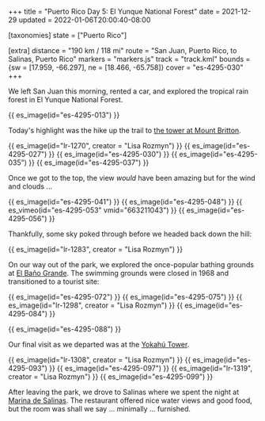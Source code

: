 +++
title = "Puerto Rico Day 5: El Yunque National Forest"
date = 2021-12-29
updated = 2022-01-06T20:00:40-08:00

[taxonomies]
state = ["Puerto Rico"]

[extra]
distance = "190 km / 118 mi"
route = "San Juan, Puerto Rico, to Salinas, Puerto Rico"
markers = "markers.js"
track = "track.kml"
bounds = {sw = [17.959, -66.297], ne = [18.466, -65.758]}
cover = "es-4295-030"
+++

We left San Juan this morning, rented a car, and explored the tropical rain forest in El Yunque National Forest.

<!-- more -->

{{ es_image(id="es-4295-013") }}

Today's highlight was the hike up the trail to [the tower at Mount Britton](https://www.discoverpuertorico.com/profile/mt-britton-tower/8053).

{{ es_image(id="lr-1270", creator = "Lisa Rozmyn") }}
{{ es_image(id="es-4295-027") }}
{{ es_image(id="es-4295-030") }}
{{ es_image(id="es-4295-035") }}
{{ es_image(id="es-4295-037") }}

Once we got to the top, the view _would_ have been amazing but for the wind and clouds ...

{{ es_image(id="es-4295-041") }}
{{ es_image(id="es-4295-048") }}
{{ es_vimeo(id="es-4295-053" vmid="663211043") }}
{{ es_image(id="es-4295-056") }}

Thankfully, some sky poked through before we headed back down the hill:

{{ es_image(id="lr-1283", creator = "Lisa Rozmyn") }}

On our way out of the park, we explored the once-popular bathing grounds at [El Baño Grande](https://www.fs.usda.gov/recarea/elyunque/recarea/?recid=43413). The swimming grounds were closed in 1968 and transitioned to a tourist site:

{{ es_image(id="es-4295-072") }}
{{ es_image(id="es-4295-075") }}
{{ es_image(id="lr-1298", creator = "Lisa Rozmyn") }}
{{ es_image(id="es-4295-084") }}

{{ es_image(id="es-4295-088") }}

Our final visit as we departed was at the [Yokahú Tower](https://www.fs.usda.gov/recarea/elyunque/recarea/?recid=43389).

{{ es_image(id="lr-1308", creator = "Lisa Rozmyn") }}
{{ es_image(id="es-4295-093") }}
{{ es_image(id="es-4295-097") }}
{{ es_image(id="lr-1319", creator = "Lisa Rozmyn") }}
{{ es_image(id="es-4295-099") }}

After leaving the park, we drove to Salinas where we spent the night at [Marina de Salinas](https://www.marinadesalinas.com). The restaurant offered nice water views and good food, but the room was shall we say ... minimally ... furnished.
